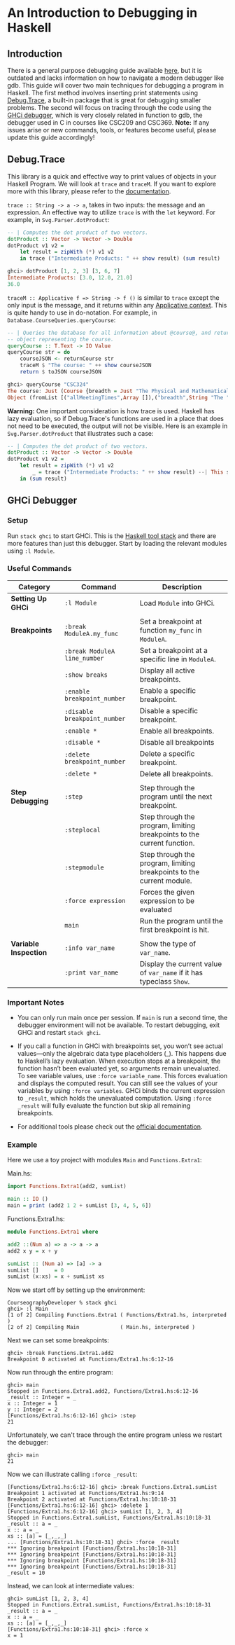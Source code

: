 # An Introduction to Debugging in Haskell

## Introduction

There is a general purpose debugging guide available [here](https://wiki.haskell.org/Debugging), but it is outdated and lacks information on how to navigate a modern debugger like gdb.
This guide will cover two main techniques for debugging a program in Haskell.
The first method involves inserting print statements using [Debug.Trace](https://hackage.haskell.org/package/base-4.21.0.0/docs/Debug-Trace.html), a built-in package that is great for debugging smaller problems.
The second will focus on tracing through the code using the [GHCi debugger](https://downloads.haskell.org/ghc/latest/docs/users_guide/ghci.html#the-ghci-debugger), which is very closely related in function to gdb, the debugger used in C in courses like CSC209 and CSC369.
**Note:** If any issues arise or new commands, tools, or features become useful, please update this guide accordingly!

## Debug.Trace

This library is a quick and effective way to print values of objects in your Haskell Program.
We will look at `trace` and `traceM`.
If you want to explore more with this library, please refer to the [documentation](https://hackage.haskell.org/package/base-4.21.0.0/docs/Debug-Trace.html).

`trace :: String -> a -> a`, takes in two inputs: the message and an expression.
An effective way to utilize `trace` is with the `let` keyword.
For example, in `Svg.Parser.dotProduct`:

```haskell
-- | Computes the dot product of two vectors.
dotProduct :: Vector -> Vector -> Double
dotProduct v1 v2 =
    let result = zipWith (*) v1 v2
    in trace ("Intermediate Products: " ++ show result) (sum result)

ghci> dotProduct [1, 2, 3] [3, 6, 7]
Intermediate Products: [3.0, 12.0, 21.0]
36.0
```

`traceM :: Applicative f => String -> f ()` is similar to `trace` except the only input is the message, and it returns within any [Applicative context](https://learnyouahaskell.github.io/functors-applicative-functors-and-monoids.html#applicative-functors).
This is quite handy to use in do-notation.
For example, in `Database.CourseQueries.queryCourse`:

```haskell
-- | Queries the database for all information about @course@, and returns a JSON
-- object representing the course.
queryCourse :: T.Text -> IO Value
queryCourse str = do
    courseJSON <- returnCourse str
    traceM $ "The course: " ++ show courseJSON
    return $ toJSON courseJSON

ghci> queryCourse "CSC324"
The course: Just (Course {breadth = Just "The Physical and Mathematical "...)
Object (fromList [("allMeetingTimes",Array []),("breadth",String "The " ...)
```

**Warning:** One important consideration is how trace is used.
Haskell has lazy evaluation, so if Debug.Trace's functions are used in a place that does not need to be executed, the output will not be visible.
Here is an example in `Svg.Parser.dotProduct` that illustrates such a case:

```haskell
-- | Computes the dot product of two vectors.
dotProduct :: Vector -> Vector -> Double
dotProduct v1 v2 =
    let result = zipWith (*) v1 v2
        _ = trace ("Intermediate Products: " ++ show result) --| This string will not be printed
    in (sum result)
```

## GHCi Debugger

### Setup

Run `stack ghci` to start GHCi.
This is the [Haskell tool stack](https://downloads.haskell.org/ghc/latest/docs/users_guide/ghci.html#) and there are more features than just this debugger.
Start by loading the relevant modules using `:l Module`.

### Useful Commands

| **Category**            | **Command**                  | **Description**                                                         |
| ----------------------- | ---------------------------- | ----------------------------------------------------------------------- |
| **Setting Up GHCi**     | `:l Module`                  | Load `Module` into GHCi.                                                |
|                         |                              |                                                                         |
| **Breakpoints**         | `:break ModuleA.my_func`     | Set a breakpoint at function `my_func` in `ModuleA`.                    |
|                         | `:break ModuleA line_number` | Set a breakpoint at a specific line in `ModuleA`.                       |
|                         | `:show breaks`               | Display all active breakpoints.                                         |
|                         | `:enable breakpoint_number`  | Enable a specific breakpoint.                                           |
|                         | `:disable breakpoint_number` | Disable a specific breakpoint.                                          |
|                         | `:enable *`                  | Enable all breakpoints.                                                 |
|                         | `:disable *`                 | Disable all breakpoints                                                 |
|                         | `:delete breakpoint_number`  | Delete a specific breakpoint.                                           |
|                         | `:delete *`                  | Delete all breakpoints.                                                 |
|                         |                              |                                                                         |
| **Step Debugging**      | `:step`                      | Step through the program until the next breakpoint.                     |
|                         | `:steplocal`                 | Step through the program, limiting breakpoints to the current function. |
|                         | `:stepmodule`                | Step through the program, limiting breakpoints to the current module.   |
|                         | `:force expression`          | Forces the given expression to be evaluated                             |
|                         | `main`                       | Run the program until the first breakpoint is hit.                      |
|                         |                              |                                                                         |
| **Variable Inspection** | `:info var_name`             | Show the type of `var_name`.                                            |
|                         | `:print var_name`            | Display the current value of `var_name` if it has typeclass `Show`.     |

### Important Notes

- You can only run main once per session.
  If `main` is run a second time, the debugger environment will not be available.
  To restart debugging, exit GHCi and restart `stack ghci`.

- If you call a function in GHCi with breakpoints set, you won’t see actual values—only the algebraic data type placeholders (\_).
  This happens due to Haskell’s lazy evaluation.
  When execution stops at a breakpoint, the function hasn’t been evaluated yet, so arguments remain unevaluated.
  To see variable values, use `:force variable_name`.
  This forces evaluation and displays the computed result.
  You can still see the values of your variables by using `:force variables`.
  GHCi binds the current expression to `_result`, which holds the unevaluated computation.
  Using `:force _result` will fully evaluate the function but skip all remaining breakpoints.

- For additional tools please check out the [official documentation](https://downloads.haskell.org/ghc/latest/docs/users_guide/ghci.html#the-ghci-debugger).

### Example

Here we use a toy project with modules `Main` and `Functions.Extra1`:

Main.hs:

```haskell
import Functions.Extra1(add2, sumList)

main :: IO ()
main = print (add2 1 2 + sumList [3, 4, 5, 6])
```

Functions.Extra1.hs:

```haskell
module Functions.Extra1 where

add2 ::(Num a) => a -> a -> a
add2 x y = x + y

sumList :: (Num a) => [a] -> a
sumList []     = 0
sumList (x:xs) = x + sumList xs
```

Now we start off by setting up the environment:

```
CourseographyDeveloper % stack ghci
ghci> :l Main
[1 of 2] Compiling Functions.Extra1 ( Functions/Extra1.hs, interpreted )
[2 of 2] Compiling Main             ( Main.hs, interpreted )
```

Next we can set some breakpoints:

```
ghci> :break Functions.Extra1.add2
Breakpoint 0 activated at Functions/Extra1.hs:6:12-16
```

Now run through the entire program:

```
ghci> main
Stopped in Functions.Extra1.add2, Functions/Extra1.hs:6:12-16
_result :: Integer = _
x :: Integer = 1
y :: Integer = 2
[Functions/Extra1.hs:6:12-16] ghci> :step
21
```

Unfortunately, we can't trace through the entire program unless we restart the debugger:

```
ghci> main
21
```

Now we can illustrate calling `:force _result`:

```
[Functions/Extra1.hs:6:12-16] ghci> :break Functions.Extra1.sumList
Breakpoint 1 activated at Functions/Extra1.hs:9:14
Breakpoint 2 activated at Functions/Extra1.hs:10:18-31
[Functions/Extra1.hs:6:12-16] ghci> :delete 1
[Functions/Extra1.hs:6:12-16] ghci> sumList [1, 2, 3, 4]
Stopped in Functions.Extra1.sumList, Functions/Extra1.hs:10:18-31
_result :: a = _
x :: a = _
xs :: [a] = [_,_,_]
... [Functions/Extra1.hs:10:18-31] ghci> :force _result
*** Ignoring breakpoint [Functions/Extra1.hs:10:18-31]
*** Ignoring breakpoint [Functions/Extra1.hs:10:18-31]
*** Ignoring breakpoint [Functions/Extra1.hs:10:18-31]
*** Ignoring breakpoint [Functions/Extra1.hs:10:18-31]
_result = 10
```

Instead, we can look at intermediate values:

```
ghci> sumList [1, 2, 3, 4]
Stopped in Functions.Extra1.sumList, Functions/Extra1.hs:10:18-31
_result :: a = _
x :: a = _
xs :: [a] = [_,_,_]
[Functions/Extra1.hs:10:18-31] ghci> :force x
x = 1
```
